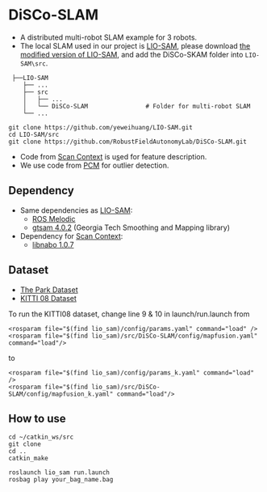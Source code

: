 # DiSCo-SLAM
- A distributed multi-robot SLAM example for 3 robots.
 - The local SLAM used in our project is [LIO-SAM](https://github.com/TixiaoShan/LIO-SAM), please download [the modified version of LIO-SAM](https://github.com/yeweihuang/LIO-SAM.git), and add the DiSCo-SKAM folder into ```LIO-SAM\src```.
 ```
  ├──LIO-SAM
     ├── ...
     ├── src                    
     │   ├── ...           
     │   └── DiSCo-SLAM                # Folder for multi-robot SLAM
     └── ...
  ```
  ```
  git clone https://github.com/yeweihuang/LIO-SAM.git
  cd LIO-SAM/src
  git clone https://github.com/RobustFieldAutonomyLab/DiSCo-SLAM.git
  ```
- Code from [Scan Context]((https://github.com/irapkaist/scancontext)) is u[s]()ed for feature description.
- We use code from [PCM](https://github.com/lajoiepy/robust_distributed_mapper/tree/d609f59658956e1b7fe06c786ed7d07776ecb426/cpp/src/pairwise_consistency_maximization) 
for outlier detection.


## Dependency
- Same dependencies as [LIO-SAM](https://github.com/TixiaoShan/LIO-SAM):
  - [ROS Melodic](http://wiki.ros.org/melodic#Installation)
  - [gtsam 4.0.2](https://github.com/borglab/gtsam/releases) (Georgia Tech Smoothing and Mapping library)
- Dependency for [Scan Context](https://github.com/irapkaist/scancontext):
  - [libnabo 1.0.7](https://github.com/ethz-asl/libnabo/releases)
  

## Dataset

- [The Park Dataset](https://drive.google.com/file/d/1B9-Rd7hd-hF_O_NDrmCrwz93ajs0dadw/view?usp=sharing)
- [KITTI 08 Dataset](https://drive.google.com/file/d/1l0bQlp40Xc90ZuviMSsevNOKNEg3i1xP/view?usp=sharing)

To run the KITTI08 dataset, change line 9 & 10 in launch/run.launch from
  ```
<rosparam file="$(find lio_sam)/config/params.yaml" command="load" />
<rosparam file="$(find lio_sam)/src/DiSCo-SLAM/config/mapfusion.yaml" command="load"/>
  ```
to
  ```  
<rosparam file="$(find lio_sam)/config/params_k.yaml" command="load" />
<rosparam file="$(find lio_sam)/src/DiSCo-SLAM/config/mapfusion_k.yaml" command="load"/>
  ```
    
## How to use

```
cd ~/catkin_ws/src
git clone 
cd ..
catkin_make
```

```
roslaunch lio_sam run.launch
rosbag play your_bag_name.bag
```

